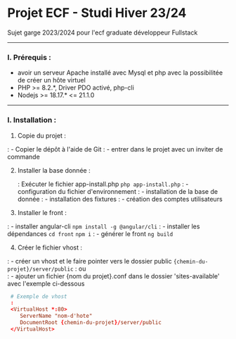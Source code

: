 # Projet ECF - Studi Hiver 23/24

Sujet garge 2023/2024 pour l'ecf graduate développeur Fullstack

---

### I. Prérequis :

  - avoir un serveur Apache installé avec Mysql et php avec la possibilitée de créer un hôte virtuel
  - PHP >= 8.2.*, Driver PDO activé, php-cli
  - Nodejs >= 18.17.* <= 21.1.0

---

### I. Installation :

1. Copie du projet : 

 : - Copier le dépôt à l'aide de Git
 : - entrer dans le projet avec un inviter de commande
  
2. Installer la base donnée :

   : Exécuter le fichier app-install.php ```php app-install.php```
     : - configuration du fichier d'environnement
     : - installation de la base de donnée
     : - installation des fixtures
     : - création des comptes utilisateurs

3. Installer le front :

 : - installer angular-cli ```npm install -g @angular/cli```
 : - installer les dépendances ``cd front`` ``npm i``
 : - générer le front ``ng build``

4. Créer le fichier vhost : 

 : - créer un vhost et le faire pointer vers le dossier public `` {chemin-du-projet}/server/public ``
 : ou  
 : - ajouter un fichier {nom du projet}.conf dans le dossier 'sites-available' avec l'exemple ci-dessous
 ```conf
  # Exemple de vhost
  :
  <VirtualHost *:80>
     ServerName "nom-d'hote"
     DocumentRoot {chemin-du-projet}/server/public
  </VirtualHost>
 ```
